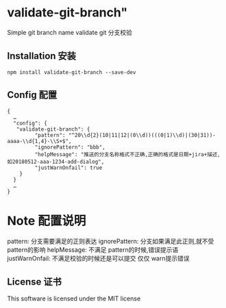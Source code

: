 # validate-git-branch"
Simple git branch name validate
git 分支校验

## Installation 安装

```
npm install validate-git-branch --save-dev
```

## Config 配置

```
{
  …
  "config": {
   "validate-git-branch": {
         "pattern": "^20\\d{2}(10|11|12|(0\\d))(((0|1)\\d)|(30|31))-aaaa-\\d{1,4}-\\S+$",
         "ignorePattern": "bbb",
         "helpMessage": "推送的分支名称格式不正确,正确的格式是日期+jira+描述,如20180512-aaa-1234-add-dialog",
         "justWarnOnfail": true
    }
  }
  …
}
```

# Note  配置说明
pattern: 分支需要满足的正则表达
ignorePattern: 分支如果满足此正则,就不受 pattern的影响
helpMessage: 不满足 pattern的时候,错误提示语
justWarnOnfail: 不满足校验的时候还是可以提交 仅仅 warn提示错误

## License 证书

This software is licensed under the MIT license
